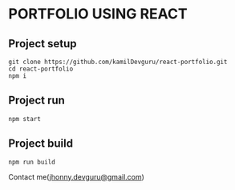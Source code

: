 # PORTFOLIO USING REACT


## Project setup

```
git clone https://github.com/kamilDevguru/react-portfolio.git
cd react-portfolio
npm i
```

## Project run

```
npm start
```

## Project build

```
npm run build
```

Contact me(jhonny.devguru@gmail.com)